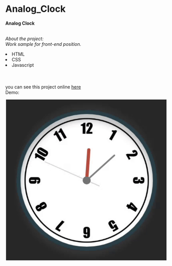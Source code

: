 # Analog_Clock



<b>Analog Clock</b><br>
<br>

<i>About the project:<br> Work sample for front-end position.</i><br>

<li>HTML</li>
<li>CSS</li>
<li>Javascript</li>
<br><br><br>
you can see this project online 
<a href="https://serajian.github.io/Analog_Clock-main/">here</a>
<br>Demo:
<p align="center">
  <img src="./Demo.gif" width="500" title="hover text">
</p>
